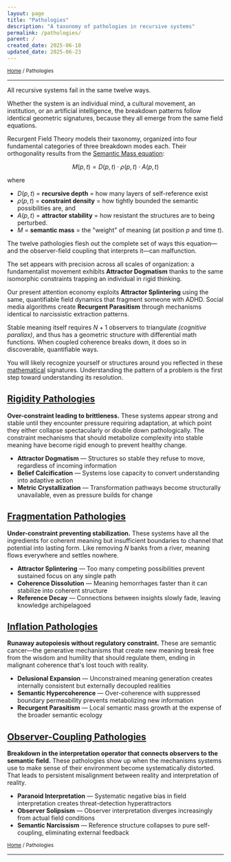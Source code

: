 ```yaml
---
layout: page
title: "Pathologies"
description: "A taxonomy of pathologies in recursive systems"
permalink: /pathologies/
parent: /
created_date: 2025-06-18
updated_date: 2025-06-23
---
```


<small>[Home](/) / Pathologies</small>

---

All recursive systems fail in the same twelve ways.

Whether the system is an individual mind, a cultural movement, an institution, or an artificial intelligence, the breakdown patterns follow identical geometric signatures, because they all emerge from the same field equations.

Recurgent Field Theory models their taxonomy, organized into four fundamental categories of three breakdown modes each. Their orthogonality results from the [Semantic Mass equation](/math/05-semantic-mass/):

$$M(p,t) = D(p,t) \cdot \rho(p,t) \cdot A(p,t)$$

where
- $D(p,t)$ = **recursive depth** = how many layers of self-reference exist
- $\rho(p,t)$ = **constraint density** = how tightly bounded the semantic possibilities are, and 
- $A(p,t)$ = **attractor stability** = how resistant the structures are to being perturbed. 
- $M$ = **semantic mass** = the "weight" of meaning (at position $p$ and time $t$).

The twelve pathologies flesh out the complete set of ways this equation—and the observer-field coupling that interprets it—can malfunction.

The set appears with precision across all scales of organization: a fundamentalist movement exhibits **Attractor Dogmatism** thanks to the same isomorphic constraints trapping an individual in rigid thinking.

Our present attention economy exploits **Attractor Splintering** using the same, quantifiable field dynamics that fragment someone with ADHD. Social media algorithms create **Recurgent Parasitism** through mechanisms identical to narcissistic extraction patterns.

Stable meaning itself requires $N+1$ observers to triangulate *(cognitive parallax)*, and thus has a geometric structure with differential math functions. When coupled coherence breaks down, it does so in discoverable, quantifiable ways.

You will likely recognize yourself or structures around you reflected in these <u>mathematical</u> signatures. Understanding the pattern of a problem is the first step toward understanding its resolution.

## [Rigidity Pathologies](/pathologies/rigidity/)

**Over-constraint leading to brittleness.** These systems appear strong and stable until they encounter pressure requiring adaptation, at which point they either collapse spectacularly or double down pathologically. The constraint mechanisms that should metabolize complexity into stable meaning have become rigid enough to prevent healthy change.

- **Attractor Dogmatism** — Structures so stable they refuse to move, regardless of incoming information
- **Belief Calcification** — Systems lose capacity to convert understanding into adaptive action
- **Metric Crystallization** — Transformation pathways become structurally unavailable, even as pressure builds for change

## [Fragmentation Pathologies](/pathologies/fragmentation/)

**Under-constraint preventing stabilization.** These systems have all the ingredients for coherent meaning but insufficient boundaries to channel that potential into lasting form. Like removing $N$ banks from a river, meaning flows everywhere and settles nowhere.

- **Attractor Splintering** — Too many competing possibilities prevent sustained focus on any single path
- **Coherence Dissolution** — Meaning hemorrhages faster than it can stabilize into coherent structure
- **Reference Decay** — Connections between insights slowly fade, leaving knowledge archipelagoed

## [Inflation Pathologies](/pathologies/inflation/)

**Runaway autopoiesis without regulatory constraint.** These are semantic cancer—the generative mechanisms that create new meaning break free from the wisdom and humility that should regulate them, ending in malignant coherence that's lost touch with reality.

- **Delusional Expansion** — Unconstrained meaning generation creates internally consistent but externally decoupled realities
- **Semantic Hypercoherence** — Over-coherence with suppressed boundary permeability prevents metabolizing new information
- **Recurgent Parasitism** — Local semantic mass growth at the expense of the broader semantic ecology

## [Observer-Coupling Pathologies](/pathologies/observer-coupling/)

**Breakdown in the interpretation operator that connects observers to the semantic field.** These pathologies show up when the mechanisms systems use to make sense of their environment become systematically distorted. That leads to persistent misalignment between reality and interpretation of reality.

- **Paranoid Interpretation** — Systematic negative bias in field interpretation creates threat-detection hyperattractors
- **Observer Solipsism** — Observer interpretation diverges increasingly from actual field conditions
- **Semantic Narcissism** — Reference structure collapses to pure self-coupling, eliminating external feedback

<small>[Home](/) / Pathologies</small>

---